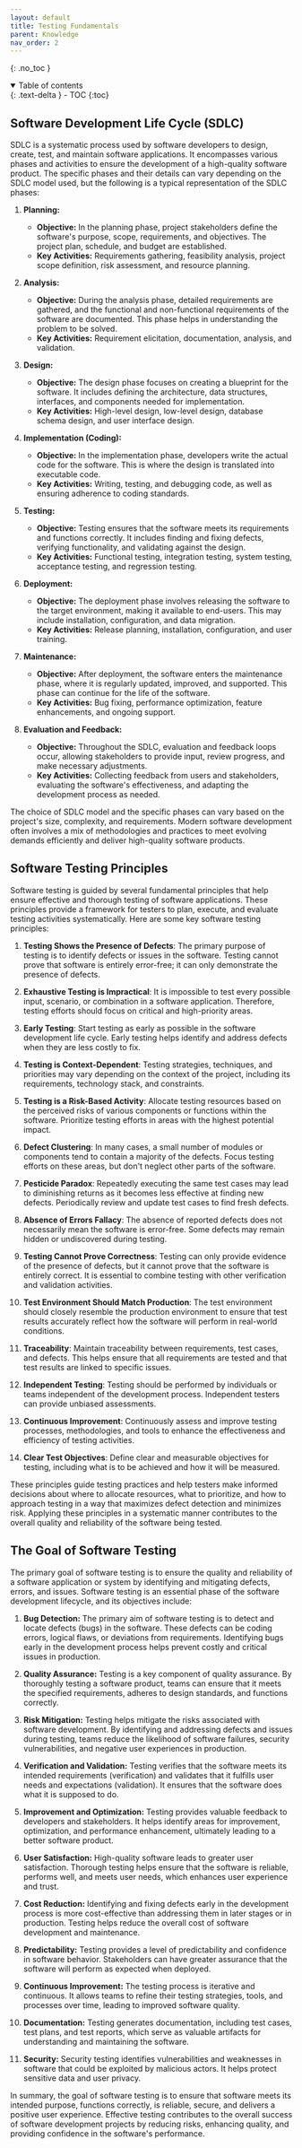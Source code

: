 ```yaml
---
layout: default
title: Testing Fundamentals
parent: Knowledge
nav_order: 2
---
```


{: .no_toc }

<details open markdown="block">
  <summary>
    Table of contents
  </summary>
  {: .text-delta }
- TOC
{:toc}
</details>

## Software Development Life Cycle (SDLC)

SDLC is a systematic process used by software developers to design, create, test, and maintain software applications. It encompasses various phases and activities to ensure the development of a high-quality software product. The specific phases and their details can vary depending on the SDLC model used, but the following is a typical representation of the SDLC phases:

1. **Planning:**
   - **Objective:** In the planning phase, project stakeholders define the software's purpose, scope, requirements, and objectives. The project plan, schedule, and budget are established.
   - **Key Activities:** Requirements gathering, feasibility analysis, project scope definition, risk assessment, and resource planning.

2. **Analysis:**
   - **Objective:** During the analysis phase, detailed requirements are gathered, and the functional and non-functional requirements of the software are documented. This phase helps in understanding the problem to be solved.
   - **Key Activities:** Requirement elicitation, documentation, analysis, and validation.

3. **Design:**
   - **Objective:** The design phase focuses on creating a blueprint for the software. It includes defining the architecture, data structures, interfaces, and components needed for implementation.
   - **Key Activities:** High-level design, low-level design, database schema design, and user interface design.

4. **Implementation (Coding):**
   - **Objective:** In the implementation phase, developers write the actual code for the software. This is where the design is translated into executable code.
   - **Key Activities:** Writing, testing, and debugging code, as well as ensuring adherence to coding standards.

5. **Testing:**
   - **Objective:** Testing ensures that the software meets its requirements and functions correctly. It includes finding and fixing defects, verifying functionality, and validating against the design.
   - **Key Activities:** Functional testing, integration testing, system testing, acceptance testing, and regression testing.

6. **Deployment:**
   - **Objective:** The deployment phase involves releasing the software to the target environment, making it available to end-users. This may include installation, configuration, and data migration.
   - **Key Activities:** Release planning, installation, configuration, and user training.

7. **Maintenance:**
   - **Objective:** After deployment, the software enters the maintenance phase, where it is regularly updated, improved, and supported. This phase can continue for the life of the software.
   - **Key Activities:** Bug fixing, performance optimization, feature enhancements, and ongoing support.

8. **Evaluation and Feedback:**
   - **Objective:** Throughout the SDLC, evaluation and feedback loops occur, allowing stakeholders to provide input, review progress, and make necessary adjustments.
   - **Key Activities:** Collecting feedback from users and stakeholders, evaluating the software's effectiveness, and adapting the development process as needed.

The choice of SDLC model and the specific phases can vary based on the project's size, complexity, and requirements. Modern software development often involves a mix of methodologies and practices to meet evolving demands efficiently and deliver high-quality software products.

## Software Testing Principles

Software testing is guided by several fundamental principles that help ensure effective and thorough testing of software applications. These principles provide a framework for testers to plan, execute, and evaluate testing activities systematically. Here are some key software testing principles:

1. **Testing Shows the Presence of Defects**: The primary purpose of testing is to identify defects or issues in the software. Testing cannot prove that software is entirely error-free; it can only demonstrate the presence of defects.

2. **Exhaustive Testing is Impractical**: It is impossible to test every possible input, scenario, or combination in a software application. Therefore, testing efforts should focus on critical and high-priority areas.

3. **Early Testing**: Start testing as early as possible in the software development life cycle. Early testing helps identify and address defects when they are less costly to fix.

4. **Testing is Context-Dependent**: Testing strategies, techniques, and priorities may vary depending on the context of the project, including its requirements, technology stack, and constraints.

5. **Testing is a Risk-Based Activity**: Allocate testing resources based on the perceived risks of various components or functions within the software. Prioritize testing efforts in areas with the highest potential impact.

6. **Defect Clustering**: In many cases, a small number of modules or components tend to contain a majority of the defects. Focus testing efforts on these areas, but don't neglect other parts of the software.

7. **Pesticide Paradox**: Repeatedly executing the same test cases may lead to diminishing returns as it becomes less effective at finding new defects. Periodically review and update test cases to find fresh defects.

8. **Absence of Errors Fallacy**: The absence of reported defects does not necessarily mean the software is error-free. Some defects may remain hidden or undiscovered during testing.

9. **Testing Cannot Prove Correctness**: Testing can only provide evidence of the presence of defects, but it cannot prove that the software is entirely correct. It is essential to combine testing with other verification and validation activities.

10. **Test Environment Should Match Production**: The test environment should closely resemble the production environment to ensure that test results accurately reflect how the software will perform in real-world conditions.

11. **Traceability**: Maintain traceability between requirements, test cases, and defects. This helps ensure that all requirements are tested and that test results are linked to specific issues.

12. **Independent Testing**: Testing should be performed by individuals or teams independent of the development process. Independent testers can provide unbiased assessments.

13. **Continuous Improvement**: Continuously assess and improve testing processes, methodologies, and tools to enhance the effectiveness and efficiency of testing activities.

14. **Clear Test Objectives**: Define clear and measurable objectives for testing, including what is to be achieved and how it will be measured.

These principles guide testing practices and help testers make informed decisions about where to allocate resources, what to prioritize, and how to approach testing in a way that maximizes defect detection and minimizes risk. Applying these principles in a systematic manner contributes to the overall quality and reliability of the software being tested.

## The Goal of Software Testing

The primary goal of software testing is to ensure the quality and reliability of a software application or system by identifying and mitigating defects, errors, and issues. Software testing is an essential phase of the software development lifecycle, and its objectives include:

1. **Bug Detection:** The primary aim of software testing is to detect and locate defects (bugs) in the software. These defects can be coding errors, logical flaws, or deviations from requirements. Identifying bugs early in the development process helps prevent costly and critical issues in production.

2. **Quality Assurance:** Testing is a key component of quality assurance. By thoroughly testing a software product, teams can ensure that it meets the specified requirements, adheres to design standards, and functions correctly.

3. **Risk Mitigation:** Testing helps mitigate the risks associated with software development. By identifying and addressing defects and issues during testing, teams reduce the likelihood of software failures, security vulnerabilities, and negative user experiences in production.

4. **Verification and Validation:** Testing verifies that the software meets its intended requirements (verification) and validates that it fulfills user needs and expectations (validation). It ensures that the software does what it is supposed to do.

5. **Improvement and Optimization:** Testing provides valuable feedback to developers and stakeholders. It helps identify areas for improvement, optimization, and performance enhancement, ultimately leading to a better software product.

6. **User Satisfaction:** High-quality software leads to greater user satisfaction. Thorough testing helps ensure that the software is reliable, performs well, and meets user needs, which enhances user experience and trust.

7. **Cost Reduction:** Identifying and fixing defects early in the development process is more cost-effective than addressing them in later stages or in production. Testing helps reduce the overall cost of software development and maintenance.

8. **Predictability:** Testing provides a level of predictability and confidence in software behavior. Stakeholders can have greater assurance that the software will perform as expected when deployed.

9. **Continuous Improvement:** The testing process is iterative and continuous. It allows teams to refine their testing strategies, tools, and processes over time, leading to improved software quality.

10. **Documentation:** Testing generates documentation, including test cases, test plans, and test reports, which serve as valuable artifacts for understanding and maintaining the software.

11. **Security:** Security testing identifies vulnerabilities and weaknesses in software that could be exploited by malicious actors. It helps protect sensitive data and user privacy.

In summary, the goal of software testing is to ensure that software meets its intended purpose, functions correctly, is reliable, secure, and delivers a positive user experience. Effective testing contributes to the overall success of software development projects by reducing risks, enhancing quality, and providing confidence in the software's performance.